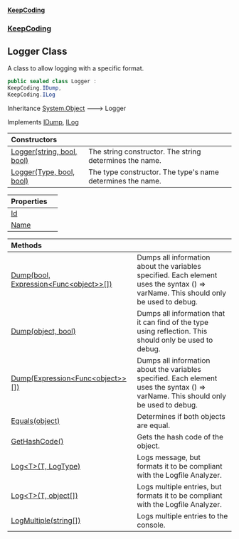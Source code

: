 #### [KeepCoding](index.md 'index')
### [KeepCoding](KeepCoding.md 'KeepCoding')
## Logger Class
A class to allow logging with a specific format.  
```csharp
public sealed class Logger :
KeepCoding.IDump,
KeepCoding.ILog
```

Inheritance [System.Object](https://docs.microsoft.com/en-us/dotnet/api/System.Object 'System.Object') &#129106; Logger  

Implements [IDump](KeepCoding_IDump.md 'KeepCoding.IDump'), [ILog](KeepCoding_ILog.md 'KeepCoding.ILog')  

| Constructors | |
| :--- | :--- |
| [Logger(string, bool, bool)](KeepCoding_Logger_Logger(string_bool_bool).md 'KeepCoding.Logger.Logger(string, bool, bool)') | The string constructor. The string determines the name.<br/> |
| [Logger(Type, bool, bool)](KeepCoding_Logger_Logger(System_Type_bool_bool).md 'KeepCoding.Logger.Logger(System.Type, bool, bool)') | The type constructor. The type's name determines the name.<br/> |

| Properties | |
| :--- | :--- |
| [Id](KeepCoding_Logger_Id.md 'KeepCoding.Logger.Id') |  |
| [Name](KeepCoding_Logger_Name.md 'KeepCoding.Logger.Name') |  |

| Methods | |
| :--- | :--- |
| [Dump(bool, Expression&lt;Func&lt;object&gt;&gt;[])](KeepCoding_Logger_Dump(bool_System_Linq_Expressions_Expression_System_Func_object____).md 'KeepCoding.Logger.Dump(bool, System.Linq.Expressions.Expression&lt;System.Func&lt;object&gt;&gt;[])') | Dumps all information about the variables specified. Each element uses the syntax () => varName. This should only be used to debug.<br/> |
| [Dump(object, bool)](KeepCoding_Logger_Dump(object_bool).md 'KeepCoding.Logger.Dump(object, bool)') | Dumps all information that it can find of the type using reflection. This should only be used to debug.<br/> |
| [Dump(Expression&lt;Func&lt;object&gt;&gt;[])](KeepCoding_Logger_Dump(System_Linq_Expressions_Expression_System_Func_object____).md 'KeepCoding.Logger.Dump(System.Linq.Expressions.Expression&lt;System.Func&lt;object&gt;&gt;[])') | Dumps all information about the variables specified. Each element uses the syntax () => varName. This should only be used to debug.<br/> |
| [Equals(object)](KeepCoding_Logger_Equals(object).md 'KeepCoding.Logger.Equals(object)') | Determines if both objects are equal.<br/> |
| [GetHashCode()](KeepCoding_Logger_GetHashCode().md 'KeepCoding.Logger.GetHashCode()') | Gets the hash code of the object.<br/> |
| [Log&lt;T&gt;(T, LogType)](KeepCoding_Logger_Log_T_(T_LogType).md 'KeepCoding.Logger.Log&lt;T&gt;(T, LogType)') | Logs message, but formats it to be compliant with the Logfile Analyzer.<br/> |
| [Log&lt;T&gt;(T, object[])](KeepCoding_Logger_Log_T_(T_object__).md 'KeepCoding.Logger.Log&lt;T&gt;(T, object[])') | Logs multiple entries, but formats it to be compliant with the Logfile Analyzer.<br/> |
| [LogMultiple(string[])](KeepCoding_Logger_LogMultiple(string__).md 'KeepCoding.Logger.LogMultiple(string[])') | Logs multiple entries to the console.<br/> |

